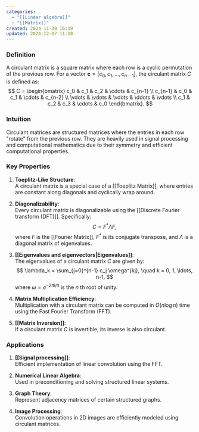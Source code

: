 ```yaml
---
categories:
  - "[[Linear algebra]]"
  - "[[Matrix]]"
created: 2024-11-30 16:19
updated: 2024-12-07 11:18
---
```

### **Definition**
A circulant matrix is a square matrix where each row is a cyclic permutation of the previous row. For a vector $\mathbf{c} = [c_0, c_1, \ldots, c_{n-1}]$, the circulant matrix $C$ is defined as:
$$
C = \begin{bmatrix}
c_0 & c_1 & c_2 & \cdots & c_{n-1} \\
c_{n-1} & c_0 & c_1 & \cdots & c_{n-2} \\
\vdots & \vdots & \vdots & \ddots & \vdots \\
c_1 & c_2 & c_3 & \cdots & c_0
\end{bmatrix}.
$$

### **Intuition**
Circulant matrices are structured matrices where the entries in each row "rotate" from the previous row. They are heavily used in signal processing and computational mathematics due to their symmetry and efficient computational properties.

### **Key Properties**
1. **Toeplitz-Like Structure**:  
   A circulant matrix is a special case of a [[Toeplitz Matrix]], where entries are constant along diagonals and cyclically wrap around.

2. **Diagonalizability**:  
   Every circulant matrix is diagonalizable using the [[Discrete Fourier transform (DFT)]]. Specifically:
   $$
   C = F^* \Lambda F,
   $$
   where $F$ is the [[Fourier Matrix]], $F^*$ is its conjugate transpose, and $\Lambda$ is a diagonal matrix of eigenvalues.

3. **[[Eigenvalues and eigenvectors|Eigenvalues]]**:  
   The eigenvalues of a circulant matrix $C$ are given by:
   $$
   \lambda_k = \sum_{j=0}^{n-1} c_j \omega^{kj}, \quad k = 0, 1, \ldots, n-1,
   $$
   where $\omega = e^{-2\pi i / n}$ is the $n$ th root of unity.

4. **Matrix Multiplication Efficiency**:  
   Multiplication with a circulant matrix can be computed in $O(n \log n)$ time using the Fast Fourier Transform (FFT).

5. **[[Matrix Inversion]]**:  
   If a circulant matrix $C$ is invertible, its inverse is also circulant.

### **Applications**
1. **[[Signal processing]]**:  
   Efficient implementation of linear convolution using the FFT.

2. **Numerical Linear Algebra**:  
   Used in preconditioning and solving structured linear systems.

3. **Graph Theory**:  
   Represent adjacency matrices of certain structured graphs.

4. **Image Processing**:  
   Convolution operations in 2D images are efficiently modeled using circulant matrices.
